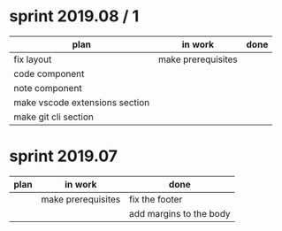 # sprint 2019.08 / 1

| plan                           | in work            | done |
| ------------------------------ | ------------------ | ---- |
| fix layout                     | make prerequisites |      |
| code component                 |                    |      |
| note component                 |                    |      |
| make vscode extensions section |                    |      |
| make git cli section           |                    |      |

# sprint 2019.07

| plan | in work            | done                    |
| ---- | ------------------ | ----------------------- |
|      | make prerequisites | fix the footer          |
|      |                    | add margins to the body |
